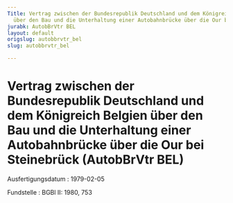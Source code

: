 ```yaml
---
Title: Vertrag zwischen der Bundesrepublik Deutschland und dem Königreich Belgien
  über den Bau und die Unterhaltung einer Autobahnbrücke über die Our bei Steinebrück
jurabk: AutobBrVtr BEL
layout: default
origslug: autobbrvtr_bel
slug: autobbrvtr_bel

---
```


# Vertrag zwischen der Bundesrepublik Deutschland und dem Königreich Belgien über den Bau und die Unterhaltung einer Autobahnbrücke über die Our bei Steinebrück (AutobBrVtr BEL)

Ausfertigungsdatum
:   1979-02-05

Fundstelle
:   BGBl II: 1980, 753

